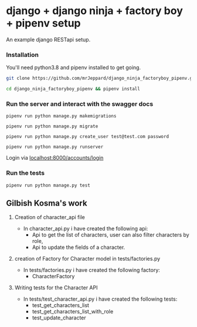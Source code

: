 # django + django ninja + factory boy + pipenv setup
An example django RESTapi setup.

### Installation
You'll need python3.8 and pipenv installed to get going.

```bash
git clone https://github.com/mrJeppard/django_ninja_factoryboy_pipenv.git

cd django_ninja_factoryboy_pipenv && pipenv install
```

### Run the server and interact with the swagger docs
```pipenv run python manage.py makemigrations```

```pipenv run python manage.py migrate```

```pipenv run python manage.py create_user test@test.com password```

```pipenv run python manage.py runserver```

Login via [localhost:8000/accounts/login](localhost:8000/accounts/login)

### Run the tests
`pipenv run python manage.py test`



## Gilbish Kosma's work
1) Creation of character_api file
   - In character_api.py i have created the following api:
     - Api to get the list of characters, user can also filter characters by role,
     - Api to update the fields of a character.

2) creation of Factory for Character model in tests/factories.py
   - In tests/factories.py i have created the following factory:
     - CharacterFactory

3) Writing tests for the Character API
   - In tests/test_character_api.py i have created the following tests:
     - test_get_characters_list
     - test_get_characters_list_with_role
     - test_update_character